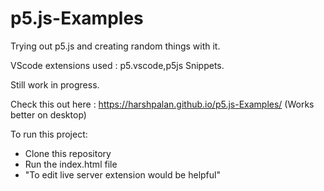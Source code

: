 # p5.js-Examples
Trying out p5.js and creating random things with it. 

VScode extensions used : p5.vscode,p5js Snippets.

Still work in progress. 

Check this out here : https://harshpalan.github.io/p5.js-Examples/
(Works better on desktop)

To run this project:
  - Clone this repository
  - Run the index.html file
  - "To edit live server extension would be helpful" 